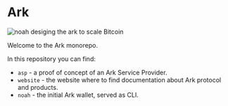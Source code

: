 # Ark

![noah desiging the ark to scale Bitcoin](https://github.com/ark-network/ark/assets/3596602/5f51dde8-33d3-404f-bacf-6975131c9509)

Welcome to the Ark monorepo.

In this repository you can find:

- `asp` - a proof of concept of an Ark Service Provider.
- `website` - the website where to find documentation about Ark protocol and products.
- `noah` - the initial Ark wallet, served as CLI.


